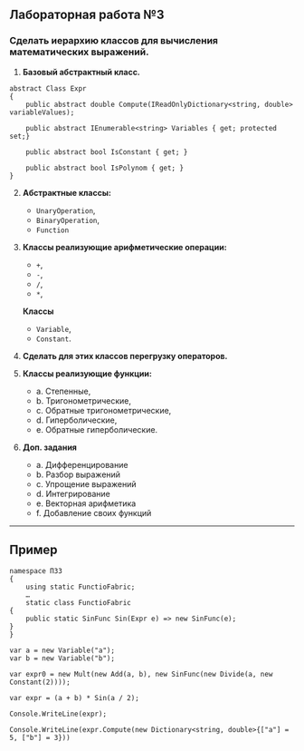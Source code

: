 ## Лабораторная работа №3
### Сделать иерархию классов для вычисления математических выражений.

1. **Базовый абстрактный класс.**

```
abstract Class Expr
{
    public abstract double Compute(IReadOnlyDictionary<string, double> variableValues);

    public abstract IEnumerable<string> Variables { get; protected set;}

    public abstract bool IsConstant { get; }

    public abstract bool IsPolynom { get; }
}
```

2. **Абстрактные классы:**

    - ```UnaryOperation```,
    - ```BinaryOperation```,
    - ```Function```

3. **Классы реализующие арифметические операции:**
     - ```+```,
     - ```-```,
     - ```/```,
     - ```*```,

   **Классы**
    - ```Variable```, 
    - ```Constant```.

4. **Сделать для этих классов перегрузку операторов.**

5. **Классы реализующие функции:**

    - a. Степенные,
    - b. Тригонометрические,
    - c. Обратные тригонометрические,
    - d. Гиперболические,
    - e. Обратные гиперболические.

6. **Доп. задания**

    - a. Дифференцирование
    - b. Разбор выражений
    - c. Упрощение выражений
    - d. Интегрирование
    - e. Векторная арифметика
    - f. Добавление своих функций
---

## Пример
```
namespace ПЗ3
{
    using static FunctioFabric;
    …
    static class FunctioFabric
{
    public static SinFunc Sin(Expr e) => new SinFunc(e);
}
}

var a = new Variable("a");
var b = new Variable("b");

var expr0 = new Mult(new Add(a, b), new SinFunc(new Divide(a, new Constant(2))));

var expr = (a + b) * Sin(a / 2);

Console.WriteLine(expr);

Console.WriteLine(expr.Compute(new Dictionary<string, double>{["a"] = 5, ["b"] = 3}))

```
